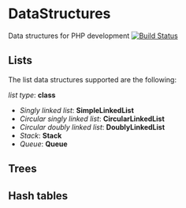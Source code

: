 # DataStructures
Data structures for PHP development
[![Build Status](https://travis-ci.org/SiroDiaz/DataStructures.svg?branch=master)](https://travis-ci.org/SiroDiaz/DataStructures)

## Lists

The list data structures supported are the following:

*list type*: **class**

 - *Singly linked list*: **SimpleLinkedList**
 - *Circular singly linked list*: **CircularLinkedList**
 - *Circular doubly linked list*: **DoublyLinkedList**
 - *Stack*: **Stack**
 - *Queue*: **Queue**

## Trees

## Hash tables
